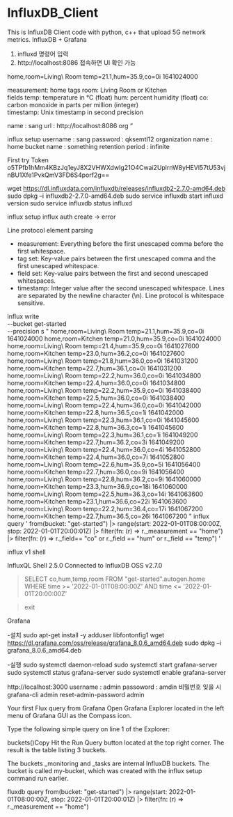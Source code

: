 # InfluxDB_Client
This is InfluxDB Client code with python, c++ that upload 5G network metrics. 
InfluxDB + Grafana

1) influxd 명령어 입력
2) http://localhost:8086 접속하면 UI 확인 가능

home,room=Living\ Room temp=21.1,hum=35.9,co=0i 1641024000

measurement: home
	tags
		room: Living Room or Kitchen	
	fields
		temp: temperature in °C (float)
		hum: percent humidity (float)
		co: carbon monoxide in parts per million (integer)		
	timestamp: Unix timestamp in second precision

name : sang
url : http://localhost:8086 
org “

influx setup
username : sang
password : qksemtl12
organization name : home
bucket name : something
retention period : infinite

First try Token
o5TPfb1hMm4KBzJq1eyJ8X2VHWXdwIg21O4Cwai2UplrnW8yHEVl57tU53vjnBU1Xfe1PvkQmV3FD6S4porf2g==

wget https://dl.influxdata.com/influxdb/releases/influxdb2-2.7.0-amd64.deb
sudo dpkg –i influxdb2-2.7.0-amd64.deb
sudo service influxdb start
influxd version
sudo service influxdb status
influxd

influx setup
influx auth create -> error

Line protocol element parsing
- measurement: Everything before the first unescaped comma before the first whitespace.
- tag set: Key-value pairs between the first unescaped comma and the first unescaped whitespace.
- field set: Key-value pairs between the first and second unescaped whitespaces.
- timestamp: Integer value after the second unescaped whitespace.
Lines are separated by the newline character (\n). Line protocol is whitespace sensitive.

influx write \
  --bucket get-started \
  --precision s "
 home,room=Living\ Room temp=21.1,hum=35.9,co=0i 1641024000
 home,room=Kitchen temp=21.0,hum=35.9,co=0i 1641024000
 home,room=Living\ Room temp=21.4,hum=35.9,co=0i 1641027600
 home,room=Kitchen temp=23.0,hum=36.2,co=0i 1641027600
 home,room=Living\ Room temp=21.8,hum=36.0,co=0i 1641031200
 home,room=Kitchen temp=22.7,hum=36.1,co=0i 1641031200
 home,room=Living\ Room temp=22.2,hum=36.0,co=0i 1641034800
 home,room=Kitchen temp=22.4,hum=36.0,co=0i 1641034800
 home,room=Living\ Room temp=22.2,hum=35.9,co=0i 1641038400
 home,room=Kitchen temp=22.5,hum=36.0,co=0i 1641038400
 home,room=Living\ Room temp=22.4,hum=36.0,co=0i 1641042000
 home,room=Kitchen temp=22.8,hum=36.5,co=1i 1641042000
 home,room=Living\ Room temp=22.3,hum=36.1,co=0i 1641045600
 home,room=Kitchen temp=22.8,hum=36.3,co=1i 1641045600
 home,room=Living\ Room temp=22.3,hum=36.1,co=1i 1641049200
 home,room=Kitchen temp=22.7,hum=36.2,co=3i 1641049200
 home,room=Living\ Room temp=22.4,hum=36.0,co=4i 1641052800
 home,room=Kitchen temp=22.4,hum=36.0,co=7i 1641052800
 home,room=Living\ Room temp=22.6,hum=35.9,co=5i 1641056400
 home,room=Kitchen temp=22.7,hum=36.0,co=9i 1641056400
 home,room=Living\ Room temp=22.8,hum=36.2,co=9i 1641060000
 home,room=Kitchen temp=23.3,hum=36.9,co=18i 1641060000
 home,room=Living\ Room temp=22.5,hum=36.3,co=14i 1641063600
 home,room=Kitchen temp=23.1,hum=36.6,co=22i 1641063600
 home,room=Living\ Room temp=22.2,hum=36.4,co=17i 1641067200
 home,room=Kitchen temp=22.7,hum=36.5,co=26i 1641067200
 "
influx query '
 from(bucket: "get-started")
     |> range(start: 2022-01-01T08:00:00Z, stop: 2022-01-01T20:00:01Z)
     |> filter(fn: (r) => r._measurement == "home")
     |> filter(fn: (r) => r._field== "co" or r._field == "hum" or r._field == "temp")
 '

influx v1 shell

InfluxQL Shell 2.5.0
Connected to InfluxDB OSS v2.7.0

> SELECT co,hum,temp,room FROM "get-started".autogen.home WHERE time >= '2022-01-01T08:00:00Z' AND time <= '2022-01-01T20:00:00Z’




> exit

Grafana 

-설치
sudo apt-get install -y adduser libfontonfig1
wget https://dl.grafana.com/oss/release/grafana_8.0.6_amd64.deb
sudo dpkg –i grafana_8.0.6_amd64.deb

-실행
sudo systemctl daemon-reload
sudo systemctl start grafana-server
sudo systemctl status grafana-server
sudo systemctl enable grafana-server

http://localhost:3000
username : admin
passoword : amdin
비밀번호 잊을 시 
grafana-cli admin reset-admin-password admin

Your first Flux query from Grafana
Open Grafana Explorer located in the left menu of Grafana GUI as the Compass icon.

Type the following simple query on line 1 of the Explorer:

buckets()Copy
Hit the Run Query button located at the top right corner. The result is the table listing 3 buckets.

The buckets _monitoring and _tasks are internal InfluxDB buckets. The bucket is called my-bucket, which was created with the influx setup command run earlier.

fluxdb query
from(bucket: "get-started")
     |> range(start: 2022-01-01T08:00:00Z, stop: 2022-01-01T20:00:01Z)
     |> filter(fn: (r) => r._measurement == "home")



